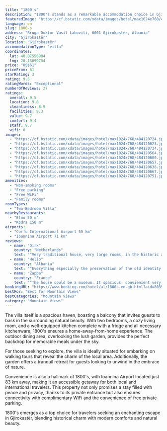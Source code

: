 ```yaml
---
title: "1800's"
description: "1800's stands as a remarkable accommodation choice in Gjirokastër, offering guests a unique blend of comfort and scenic beauty, just a stone's throw away from the serene Zaravina Lake."
featuredImage: "https://cf.bstatic.com/xdata/images/hotel/max1024x768/484120724.jpg?k=069efd7d12df331c561952fc14ccf671e4fca1d4d2d99a37928a701a9b928aa6&o=&hp=1"
language: en
slug: 1800-s
address: "Rruga Doktor Vasil Laboviti, 6001 Gjirokastër, Albania"
city: "Gjirokastër"
location: "Gjirokastër"
accommodationType: "villa"
coordinates:
  lat: 40.07556984
  lng: 20.13699734
price: "US$61"
priceFrom: 61
starRating: 3
rating: 9.5
ratingWords: "Exceptional"
numberOfReviews: 27
ratings:
  overall: 9.5
  location: 9.8
  cleanliness: 8.9
  facilities: 9.3
  value: 9.7
  comfort: 9.4
  staff: 9.7
  wifi: 0
images:
  - "https://cf.bstatic.com/xdata/images/hotel/max1024x768/484120724.jpg?k=069efd7d12df331c561952fc14ccf671e4fca1d4d2d99a37928a701a9b928aa6&o=&hp=1"
  - "https://cf.bstatic.com/xdata/images/hotel/max1024x768/484120623.jpg?k=9c5ced6bceccffc8a6c22573656543be9b8357af10ad054d1bb0cd5a619adaa7&o=&hp=1"
  - "https://cf.bstatic.com/xdata/images/hotel/max1024x768/484120734.jpg?k=fcb631bb9850b0ab61966a92604d58b8f384aae3fb42e95ced9b392ed227c842&o=&hp=1"
  - "https://cf.bstatic.com/xdata/images/hotel/max1024x768/484120564.jpg?k=00795a3ad010694eeb96920907dac40b04c41f211af011dc1569d0beb4376ee1&o=&hp=1"
  - "https://cf.bstatic.com/xdata/images/hotel/max1024x768/484120600.jpg?k=fa07a454d44fdc0f50bbfeb528a8dacbbdd6856fd5e08c89a960478b782492f3&o=&hp=1"
  - "https://cf.bstatic.com/xdata/images/hotel/max1024x768/484120657.jpg?k=63e7ed95b14ad66226a26c40686b463faa8e5bee33568232c097434201ed9550&o=&hp=1"
  - "https://cf.bstatic.com/xdata/images/hotel/max1024x768/484120638.jpg?k=df807555ad81aff1165a3f8fe8f2c28c11f1e8fcd2a7c2d792c047151c975c51&o=&hp=1"
  - "https://cf.bstatic.com/xdata/images/hotel/max1024x768/484120667.jpg?k=f40ba3d5652403722b9964c5cf94a32f0965f696a95dbfb6521869bc4cda8f68&o=&hp=1"
  - "https://cf.bstatic.com/xdata/images/hotel/max1024x768/484120751.jpg?k=c75cb46b0ee52720c7fb348e13b385a5786c98ff5ec85e2afc3dceecb4d374e4&o=&hp=1"
amenities:
  - "Non-smoking rooms"
  - "Free parking"
  - "Free WiFi"
  - "Family rooms"
roomTypes:
  - "Two-Bedroom Villa"
nearbyRestaurants:
  - "Etno 50 m"
  - "Kodra 150 m"
airports:
  - "Corfu International Airport 55 km"
  - "Ioannina Airport 71 km"
reviews:
  - name: "Dirk"
    country: "Netherlands"
    text: "“Very traditional house, very large rooms, in the historic area. Fully equipes. With very friendly host, speaks English fluently.”"
  - name: "Helio"
    country: "Albania"
    text: "“Everything especially the preservation of the old identity and some necessary modernizations.”"
  - name: "Zappa"
    country: "France"
    text: "“The house could be a museum. It spacious, convienient very clean, and welcoming host”"
bookingURL: "https://www.booking.com/hotel/al/1800s.en-gb.html?aid=8035640"
bestFor: "Best for Mountain Views"
bestCategories: "Mountain Views"
category: "Mountain Views"
---
```


The villa itself is a spacious haven, boasting a balcony that invites guests to bask in the surrounding natural beauty. With two bedrooms, a cozy living room, and a well-equipped kitchen complete with a fridge and all necessary kitchenware, 1800's ensures a home-away-from-home experience. The outdoor dining area, overlooking the lush garden, provides the perfect backdrop for memorable meals under the sky.

For those seeking to explore, the villa is ideally situated for embarking on walking tours that reveal the charm of the local area. Additionally, the garden offers a tranquil retreat for guests looking to unwind in the embrace of nature.

Convenience is also a hallmark of 1800's, with Ioannina Airport located just 83 km away, making it an accessible getaway for both local and international travelers. This property not only promises a stay filled with peace and privacy, thanks to its private entrance but also ensures connectivity with complimentary WiFi and the convenience of free private parking.

1800's emerges as a top choice for travelers seeking an enchanting escape in Gjirokastër, blending historical charm with modern comforts and natural beauty.